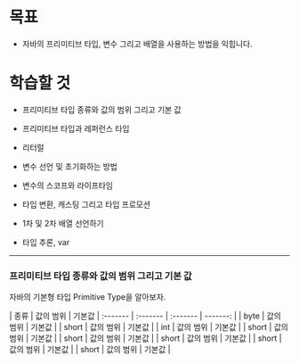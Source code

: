 
# 목표

 - 자바의 프리미티브 타입, 변수 그리고 배열을 사용하는 방법을 익힙니다.

# 학습할 것

 - 프리미티브 타입 종류와 값의 범위 그리고 기본 값
 
 - 프리미티브 타입과 레퍼런스 타입
 
 - 리터럴
 
 - 변수 선언 및 초기화하는 방법
 
 - 변수의 스코프와 라이프타임
 
 - 타입 변환, 캐스팅 그리고 타입 프로모션
 
 - 1차 및 2차 배열 선언하기
 
 - 타입 추론, var


---

### 프리미티브 타입 종류와 값의 범위 그리고 기본 값

자바의 기본형 타입 Primitive Type을 알아보자.

| 종류      | 값의 범위 | 기본값 |
:------- | :------- | :------- | -------: |
| byte | 값의 범위 | 기본값 |
| short | 값의 범위 | 기본값 |
| int | 값의 범위 | 기본값 |
| short | 값의 범위 | 기본값 |
| short | 값의 범위 | 기본값 |
| short | 값의 범위 | 기본값 |
| short | 값의 범위 | 기본값 |
| short | 값의 범위 | 기본값 |